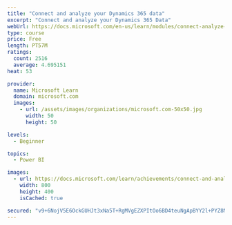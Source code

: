 ```yaml
---
title: "Connect and analyze your Dynamics 365 data​"
excerpt: "Connect and analyze your Dynamics 365 Data​"
webUrl: https://docs.microsoft.com/en-us/learn/modules/connect-analyze-dynamics-365-data/
type: course
price: Free
length: PT57M
ratings:
  count: 2516
  average: 4.695151
heat: 53

provider:
  name: Microsoft Learn
  domain: microsoft.com
  images:
    - url: /assets/images/organizations/microsoft.com-50x50.jpg
      width: 50
      height: 50

levels:
  - Beginner

topics:
  - Power BI

images:
  - url: https://docs.microsoft.com/learn/achievements/connect-and-analyze-your-microsoft-dynamics-365-data-social.png
    width: 800
    height: 400
    isCached: true

secured: "v9+6NojV5E6OckGUHJt3xNa5T+RgMVgEZXPItOo6BD4teuNgApBYY2l+PYZ8MaT697cKUEVbD6XhEWtfx9snnJnOZkoe/pP/7ULWPkwHq80tHPjFP8lBSYJSsTgMXmF9rah6W52m/HSuIm3k4dz0xxolFxeLM3SbtECPDxFbJyq4+6C6Ot/Zl0VA6f3RHG2YN8+/vxQPx4vSgB/m976yWHHdxIqn57/B22Ne/VaQtEfLwiAW1iWxiE06Q1Zp0TA1OMeIyb+6aEP8NG1RSgsEUwmmJnRcyOk2KobSFNvO8/JKgO4wLAsUEQ3+1CPYIeRPqV7NQMNWKvLhrLf+e9PCCUOnEvItoiGMR2+0v5DRommEKvxH+w4Dz9TOil8TECZorrl325ZYcklXllC7P7oJHN6+FedvchfVwoEuLoAaFaU=;os9wIGwTdrrsgVbOIARZnQ=="
---
```


